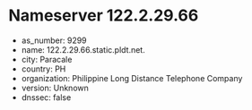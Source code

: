 # Nameserver 122.2.29.66

* as_number: 9299
* name: 122.2.29.66.static.pldt.net.
* city: Paracale
* country: PH
* organization: Philippine Long Distance Telephone Company
* version: Unknown
* dnssec: false
